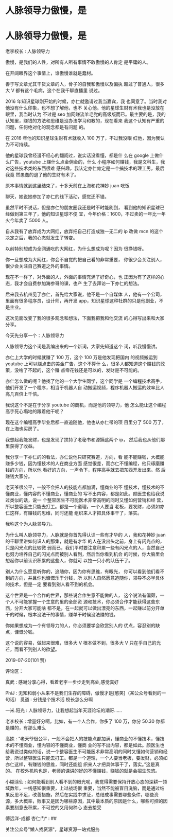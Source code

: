 # 人脉领导力傲慢，是

# 人脉领导力傲慢，是

老李校长 : 人脉领导力

傲慢，是我们的人性，对所有人所有事情不敢傲慢的人肯定 是平庸的人。

在开阔眼界这个事情上，谁傲慢谁就是蠢材。

善于写文章尤其干货文章的人，骨子的自我和傲慢以及偏执 超过了普通人，很多大 V 都有这个毛病，这个在我千聊直播里 说过。

2016 年知识星球刚开始的时候，亦仁就邀请过我当嘉宾，我 也同意了。当时我对他没有什么印象，也不想了解他，也不 关心他。他的星球生财有术我也是没放在眼里，我当时认为 不过是 seo 加网赚流羊毛党的高级版而已。最主要的是，我的 认知里，赚钱的方法和思维是没办法学习和教的，现在看来 我这个认知有严重的问题，任何绝对化的观念都是有问题 的。

在 2016 年他的知识星球生财有术就收入 100 万了，不过我没眼 红他，因为我认为不可持续。

他的星球我曾经漫不经心的翻阅过，说实话没看懂，都是什 么在 google 上做什么广告，youtube 上赚什么点金佣金的，什么 小程序如何赚钱，我是文科生，我对这些技术类的东西很难 感兴趣，我认定亦仁肯定是一个搞技术的理工男，最后我竟 然愚蠢的退了他的生财有术了。

原本事情就到这里结束了，十多天前在上海和花神妙 juan 吃饭

聊天，她说她参加了亦仁的线下活动，感觉还不错。

虽然平时不说话，但是亦仁的朋友圈我还是时不时能刷到， 看到他的知识星球已经做到第三年了，他的知识星球不便 宜，今年价格：1600，不过卖的一年比一年火今年卖了 5000 人。

自从我有了放弃成为大网红，放弃把自己打造成独一无二的 ip 改做 mcn 的这个决定之后，我的心态就发生了转变。

以前特别想成为全网通吃的大网红，为什么想成为呢？因为 很挣钱呀。

你一旦想成为大网红，你会不自觉的把自己看的非常重要， 你很少会关注别人，很少会关注自己赛道之外的事情。

现在不一样了，对外面的人，外面的事情充满了好奇心，也 正因为有了这样的心态，我才会自费参加海参哥的课，也产 生了去拜访一下亦仁的想法。

后来我去杭州见了亦仁，首先给大家说，他不是一个自媒体 人，他有一个公司，里面有很多程序员，设计师，再开发 app，知识星球这种社群的只是他副业，不是主业。

这次见面改变了我的很多观念和想法，下面我把我和他交流 的心得写出来和大家分享。

今天先分享一个：人脉领导力

人脉领导力这个词是我编出来的一个新词，大家先知道这个 词，听我慢慢讲。

亦仁上大学的时候就赚了 100 万，这个 100 万是他发现把国内 的视频搬运到 youtube 上可以赚点击的美金广告，这个不算什 么，很多人都知道这个赚钱的政策，没啥了不起的，这个赚 点零花钱还是可以的，发财是不可能的。

亦仁怎么做的呢？他找了他的一个大学生同学，这个同学是 一个编程技术高手，他们开发了一个程序，相当于机器人自 动搬运视频，程序机器人搬运的效率比人高几百倍上千倍。

我说这个不是在于分享 youtube 的商机，而是他的领导力，他 怎么能让这个编程高手死心塌地的跟着他干呢？

现在这个编程高手毕业后都一直追随他，他也从亦仁带的项 目里分了 500 万了，在上海也买房了。

我想起我能发财，也是发现了扶持了老秘书和源姨这两个 ip， 然后我也从他们那里获得了收益。

我分享一下亦仁的的看法，亦仁说他只研究赛道，方向，看 能不能赚钱，大概能赚多少钱，因为懂技术的人在商业方面 感觉很差，而亦仁不懂编程，他只琢磨赚钱的方向，所以他 看好的方向，一声令下，程序高手就去把东西开发出来。然 后赚钱大家分。

老天爷很公平，一般不会把人的技能点都加满，懂商业的不 懂技术，懂技术的不懂商业，懂内容的不懂商业，懂商业的 写不出内容，都是如此。颜医生也给我说过类似的话，说一 个整容医生不可能医术非常高明的同时又懂如何营销和经 营，所以整容医生只能去打工。都是一个道理，一个人要当 老板，要发财，必须如亦仁这样，有赚钱的思维，同时还能 组织来人才把具体事干了，落实。

我称这个为人脉领导力。

为什么叫人脉领导力，人脉就是你首先得认识一些有才华的 人，我和花神妙 juan 的千聊里讲如何识人的那集，就是有才华 的人在没出头之前，身上有闪光点的，只是闪光点的比较微 弱而已，我们平时要注意积累一些有闪光点的人，当然自己 也努力培养自己的闪光点而被别人看到，然后当你看到机会 的时候，你大脑里会想起你以前认识积累的这些人，你就可 以拉一只小的队伍干了。

别人为什么愿意听你的，追随你，因为你有思维，有眼光， 你可以看到他们看不到的方向，并且你也慷慨乐于分钱，所 以别人自然愿意追随你，领导不必学具体的技术，但是一定 要看到别人看不到的机会。

这个世界是一个合作的世界，那些说合作生意不能做的人， 这个说法有偏颇，一个人不可能掌握一个生意的里的全部资 源和技术，你必须合作才能获得这些东西，分开大家可能啥 都不是，在一起就可以做出漂亮的东西，一起赚以前分开单 干的时候，根本没法干的事情，赚单干时候没法赚的钱。

你如果想成为一个有领导力的人，你必须要学会欣赏别人的 优点，容忍别的缺点，慷慨分钱。

这个说的容易，做起来很难，很多大 V 根本做不到，很多大 V 只在乎自己的光芒，而看不到别人的欲望。

2019-07-20(101 赞)

评论区：

真武 : 感谢分享心得，看着老李一步步走到高处,感觉真好

PhiJ : 无知和弱小从来不是我们生存的障碍，傲慢才是[憨笑]（某公众号看到的一句话） 觅道 : 分钱是个技术活 校长怎么分啊

一米.阳光 : 人脉领导力，让我想起当年天涯论坛的潮哥……

老李校长 : 增量好分啊，比如，有一个人合作，你多了 100 万，你分 50.30 你都是赚的，有那么难么

高姝 : “老天爷很公平，一般不会把人的技能点都加满，懂商业的不懂技术，懂技术的不懂商业，懂内容的不懂商业，懂商 业的写不出内容，都是如此。颜医生也给我说过类似的话，说一个整容医生不可能医术非常高明的同时又懂如何营销和经 营，所以整容医生只能去打工。都是一个道理，一个人要当老板，要发财，必须如亦仁这样，有赚钱的思维，同时还能组 织来人才把具体事干了，落实。”这是真的。 在校外机构也是，老师的课讲的好的不懂赚钱，赚钱的就是会招生忽悠。

小糊涂仙 : 如何能看到别人看不到的眼光呢，我觉得需要保持开放心态的深耕一领域数年，一线感知很重要，上过战场很 重要，当然不能被盲目洗脑，而是通过结果反思不足，改善措施，然后在实践中求证，总结成事需要哪些条件，哪些资 源，多大概率，败事又是因为哪些原因，其中最本质的原因是什么，哪些可控的因素要刻意去积累，不可控的又用何种心 态去接受

傅远洋-成都 杏仁门* : ##

关注公众号"懒人找资源"，星球资源一站式服务